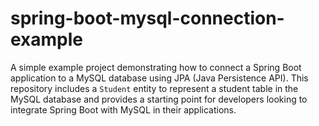 # spring-boot-mysql-connection-example
A simple example project demonstrating how to connect a Spring Boot application to a MySQL database using JPA (Java Persistence API). This repository includes a `Student` entity to represent a student table in the MySQL database and provides a starting point for developers looking to integrate Spring Boot with MySQL in their applications. 

